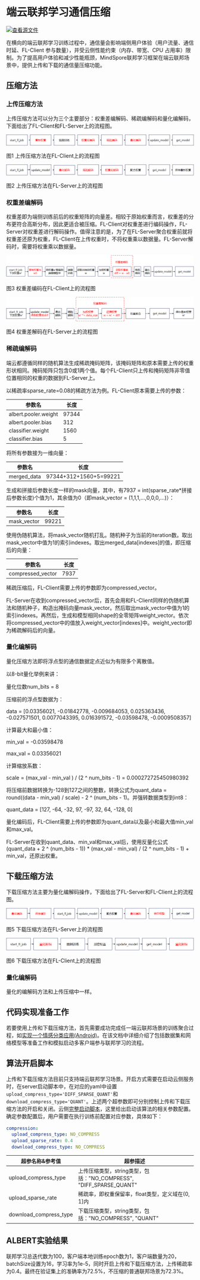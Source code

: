 # 端云联邦学习通信压缩

[![查看源文件](https://mindspore-website.obs.cn-north-4.myhuaweicloud.com/website-images/master/resource/_static/logo_source.png)](https://gitee.com/mindspore/docs/blob/master/docs/federated/docs/source_zh_cn/communication_compression.md)

在横向的端云联邦学习训练过程中，通信量会影响端侧用户体验（用户流量、通信时延、FL-Client 参与数量），并受云侧性能约束（内存、带宽、CPU 占用率）限制。为了提高用户体验和减少性能瓶颈，MindSpore联邦学习框架在端云联邦场景中，提供上传和下载的通信量压缩功能。

## 压缩方法

### 上传压缩方法

上传压缩方法可以分为三个主要部分：权重差编解码、稀疏编解码和量化编解码，下面给出了FL-Client和FL-Server上的流程图。

![上传压缩client执行顺序](./images/upload_compression_client.png)

图1 上传压缩方法在FL-Client上的流程图

![上传压缩server执行顺序](./images/upload_compression_server.png)

图2 上传压缩方法在FL-Server上的流程图

### 权重差编解码

权重差即为端侧训练前后的权重矩阵的向量差。相较于原始权重而言，权重差的分布更符合高斯分布，因此更适合被压缩。FL-Client对权重差进行编码操作，FL-Server对权重差进行解码操作。值得注意的是，为了在FL-Server聚合权重前就将权重差还原为权重，FL-Client在上传权重时，不将权重乘以数据量。FL-Server解码时，需要将权重乘以数据量。

![权重差编码](./images/weight_diff_encode.png)

图3 权重差编码在FL-Client上的流程图

![权重差解码](./images/weight_diff_decode.png)

图4 权重差解码在FL-Server上的流程图

### 稀疏编解码

端云都遵循同样的随机算法生成稀疏掩码矩阵，该掩码矩阵和原本需要上传的权重形状相同。掩码矩阵只包含0或1两个值。每个FL-Client只上传和掩码矩阵非零值位置相同的权重的数据到FL-Server上。

以稀疏率sparse_rate=0.08的稀疏方法为例。FL-Client原本需要上传的参数：

| 参数名               | 长度  |
| -------------------- | ----- |
| albert.pooler.weight | 97344 |
| albert.pooler.bias   | 312   |
| classifier.weight    | 1560  |
| classifier.bias      | 5     |

将所有参数接为一维向量：

| 参数名      | 长度                   |
| ----------- | ---------------------- |
| merged_data | 97344+312+1560+5=99221 |

生成和拼接后参数长度一样的mask向量，其中，有7937 = int(sparse_rate*拼接后参数长度)个值为1，其余值为0（即mask_vector = (1,1,1,...,0,0,0,...)）：

| 参数名      | 长度  |
| ----------- | ----- |
| mask_vector | 99221 |

使用伪随机算法，将mask_vector随机打乱。随机种子为当前的iteration数。取出mask_vector中值为1的索引indexes。取出merged_data[indexes]的值，即压缩后的向量：

| 参数名            | 长度 |
| ----------------- | ---- |
| compressed_vector | 7937 |

稀疏压缩后，FL-Client需要上传的参数即为compressed_vector。

FL-Server在收到compressed_vector后，首先会用和FL-Client同样的伪随机算法和随机种子，构造出掩码向量mask_vector。然后取出mask_vector中值为1的索引indexes。再然后，生成和模型相同shape的全零矩阵weight_vector。依次将compressed_vector中的值放入weight_vector[indexes]中。weight_vector即为稀疏解码后的向量。

### 量化编解码

量化压缩方法即将浮点型的通信数据定点近似为有限多个离散值。

以8-bit量化举例来讲：

量化位数num_bits = 8

压缩前的浮点型数据为：

data = [0.03356021, -0.01842778, -0.009684053, 0.025363436, -0.027571501, 0.0077043395, 0.016391572, -0.03598478,  -0.0009508357]

计算最大和最小值：

min_val = -0.03598478

max_val = 0.03356021

计算缩放系数：

scale = (max_val - min_val ) / (2 ^ num_bits - 1) = 0.000272725450980392

将压缩前数据转换为-128到127之间的整数，转换公式为quant_data = round((data - min_val) / scale) - 2 ^ (num_bits - 1)。并强转数据类型到int8：

quant_data = [127, -64, -32, 97, -97, 32, 64, -128, 0]

量化编码后，FL-Client需要上传的参数即为quant_data以及最小和最大值min_val和max_val。

FL-Server在收到quant_data、min_val和max_val后，使用反量化公式(quant_data + 2 ^ (num_bits - 1)) * (max_val - min_val) / (2 ^ num_bits - 1) + min_val，还原出权重。

## 下载压缩方法

下载压缩方法主要为量化编解码操作，下面给出了FL-Server和FL-Client上的流程图。

![下载压缩server执行顺序](./images/download_compression_server.png)

图5 下载压缩方法在FL-Server上的流程图

![下载压缩client执行顺序](./images/download_compression_client.png)

图6 下载压缩方法在FL-Client上的流程图

### 量化编解码

量化的编解码方法和上传压缩中一样。

## 代码实现准备工作

若要使用上传和下载压缩方法，首先需要成功完成任一端云联邦场景的训练聚合过程，如[实现一个情感分类应用(Android)](https://www.mindspore.cn/federated/docs/zh-CN/master/sentiment_classification_application.html)。在该文档中详细介绍了包括数据集和网络模型等准备工作和模拟启动多客户端参与联邦学习的流程。

## 算法开启脚本

上传和下载压缩方法目前只支持端云联邦学习场景。开启方式需要在启动云侧服务时，在server启动脚本中，在对应的yaml中设置`upload_compress_type='DIFF_SPARSE_QUANT'`和`download_compress_type='QUANT'`。上述两个超参数即可分别控制上传和下载压缩方法的开启和关闭。云侧[完整启动脚本](https://gitee.com/mindspore/federated/tree/master/tests/st/cross_device_cloud/)，这里给出启动该算法的相关参数配置。确定参数配置后，用户需要在执行训练前配置对应参数，具体如下：

```yaml
compression:
  upload_compress_type: NO_COMPRESS
  upload_sparse_rate: 0.4
  download_compress_type: NO_COMPRESS
```

| 超参名称&参考值        | 超参描述                                                     |
| ---------------------- | ------------------------------------------------------------ |
| upload_compress_type   | 上传压缩类型，string类型，包括："NO_COMPRESS",   "DIFF_SPARSE_QUANT" |
| upload_sparse_rate     | 稀疏率，即权重保留率，float类型，定义域在(0, 1]内            |
| download_compress_type | 下载压缩类型，string类型，包括："NO_COMPRESS", "QUANT"       |

## ALBERT实验结果

联邦学习总迭代数为100，客户端本地训练epoch数为1，客户端数量为20，batchSize设置为16，学习率为1e-5，同时开启上传和下载压缩方法，上传稀疏率为0.4。最终在验证集上的准确率为72.5%，不压缩的普通联邦场景为72.3%。